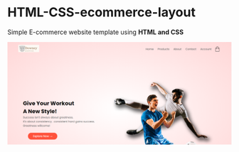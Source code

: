 # HTML-CSS-ecommerce-layout

Simple E-commerce website template using <strong>HTML</storng> and <strong>CSS</storng>

<img src="images/Screenshot Readme.png">
